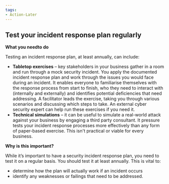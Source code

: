```yaml
---
tags:
- Action-Later 
---
```

## Test your incident response plan regularly

**What you needto do**

Testing an incident response plan, at least annually, can include:

- **Tabletop exercises** – key stakeholders in your business gather in a room and run through a mock security incident. You apply the documented incident response plan and work through the issues you would face during an incident. It enables everyone to familiarise themselves with the response process from start to finish, who they need to interact with (internally and externally) and identifies potential deficiencies that need addressing. A facilitator leads the exercise, taking you through various scenarios and discussing which steps to take. An external cyber security expert can help run these exercises if you need it.
- **Technical simulations** – it can be useful to simulate a real-world attack against your business by engaging a third party consultant. It pressure tests your incident response processes more effectively than any form of paper-based exercise. This isn't practical or viable for every business.

**Why is this important?**

While it’s important to have a security incident response plan, you need to test it on a regular basis. You should test it at least annually. This is vital to:

- determine how the plan will actually work if an incident occurs 
- identify any weaknesses or failings that need to be addressed.